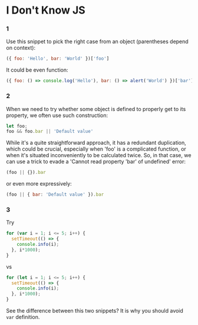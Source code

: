 # I Don't Know JS

### 1

Use this snippet to pick the right case from an object (parentheses depend on context):
``` javascript
({ foo: 'Hello', bar: 'World' })['foo']
```
It could be even function:
``` javascript
({ foo: () => console.log('Hello'), bar: () => alert('World') })['bar']()
```

### 2

When we need to try whether some object is defined to properly get to its property, we often use such construction:
``` javascript
let foo;
foo && foo.bar || 'Default value'
```
While it's a quite straightforward approach, it has a redundant duplication, which could be crucial, especially when 'foo' is a complicated function, or when it's situated inconveniently to be calculated twice. So, in that case, we can use a trick to evade a 'Cannot read property 'bar' of undefined' error:
``` javascript
(foo || {}).bar
```
or even more expressively:
``` javascript
(foo || { bar: 'Default value' }).bar
```

### 3

Try
``` javascript
for (var i = 1; i <= 5; i++) {
  setTimeout(() => {
    console.info(i);
  }, i*1000);
}
```
vs
``` javascript
for (let i = 1; i <= 5; i++) {
  setTimeout(() => {
    console.info(i);
  }, i*1000);
}
```
See the difference between this two snippets? It is why you should avoid `var` definition.
